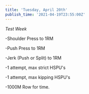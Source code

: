 ```yaml
---
title: 'Tuesday, April 20th'
publish_time: '2021-04-19T23:55:00Z'
---
```


*Test Week*

-Shoulder Press to 1RM

-Push Press to 1RM

-Jerk (Push or Split) to 1RM

-1 attempt, max strict HSPU's

-1 attempt, max kipping HSPU's

-1000M Row for time.
